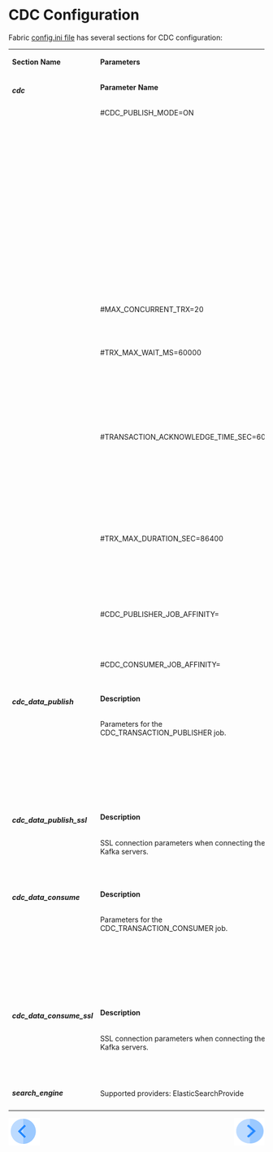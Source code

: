 # CDC Configuration

Fabric [config.ini file](/articles/02_fabric_architecture/05_fabric_main_configuration_files.md#configini) has several sections for CDC configuration:

<table width="900pxl">
<tbody>
<tr>
<td valign="top" width="200pxl">
<p><strong>Section Name</strong></p>
</td>
<td colspan="2" width="700pxl">
<p><strong>Parameters</strong></p>
</td>
</tr>
<tr>
<td rowspan="8" valign="top" width="200pxl">
<h5>cdc</h5>
</td>
<td valign="top" width="300pxl">
<p><strong>Parameter Name</strong></p>
</td>
<td valign="top" width="400pxl">
<p><strong>Parameter Description</strong></p>
</td>
</tr>
<tr>
<td valign="top" width="300pxl">
<p>#CDC_PUBLISH_MODE=ON</p>
</td>
<td valign="top" width="400pxl">
<p>This parameter controls whether a CDC message is published to external systems. The following values can be set:</p>
<ul>
<li>ON (default), when implemented, publish the CDC message.</li>
<li>OFF, never publish the CDC message.</li>
<li>IF_SETUP, (Studio Debug default) when implemented, publish the CDC message only if the CDC publisher has been configured in the config.ini file.</li>
</ul>
</td>
</tr>
<tr>
<td valign="top" width="300pxl">
<p>#MAX_CONCURRENT_TRX=20</p>
<p>&nbsp;</p>
</td>
<td valign="top" width="400pxl">
<p>The number of parallel CDC transactions at a time.</p>
</td>
</tr>
<tr>
<td valign="top" width="300pxl">
<p>#TRX_MAX_WAIT_MS=60000</p>
<p>&nbsp;</p>
</td>
<td valign="top" width="400pxl">
<p>Max wait time to create a new transaction. Create a transaction might be waiting for the transactions pool to get freed up.</p>
<p>&nbsp;</p>
</td>
</tr>
<tr>
<td valign="top" width="300pxl">
<p>#TRANSACTION_ACKNOWLEDGE_TIME_SEC=60</p>
<p>&nbsp;</p>
</td>
<td valign="top" width="400pxl">
<p>Maximum number of seconds to acknowledge an idle transaction which was not saved to Cassandra yet.</p>
<p><a href="06_cdc_process_architecture.md#transaction_acknowledge_time_sec-parameter">Click for more infromation about this parameter.</a></p>    
</td>
</tr>
<tr>
<td valign="top" width="300pxl">
<p>#TRX_MAX_DURATION_SEC=86400</p>
<p>&nbsp;</p>
</td>
<td valign="top" width="400pxl">
<p>Max duration time for a transaction, when the time elapsed, a transaction will be dropped.</p>
<p>&nbsp;</p>
</td>
</tr>
<tr>
<td valign="top" width="300pxl">
<p>#CDC_PUBLISHER_JOB_AFFINITY=</p>
<p>&nbsp;</p>
</td>
<td valign="top" width="400pxl">
<p>Affinity for CDC publisher job</p>
<p>&nbsp;</p>
</td>
</tr>
<tr>
<td valign="top" width="300pxl">
<p>#CDC_CONSUMER_JOB_AFFINITY=</p>
</td>
<td valign="top" width="400pxl">
<p>Affinity for CDC consumer job</p>
</td>
</tr>
<tr>
<td rowspan="2" valign="top" width="200pxl">
<p><h5>cdc_data_publish</h5></p>
</td>
<td valign="top" width="300pxl">
<p><strong>Description</strong></p>
</td>
<td width="400pxl" valign="top" >
<p><strong>Instructions</strong></p>
</td>
</tr>
<tr>
<td valign="top" width="250pxl">
<p>Parameters for the CDC_TRANSACTION_PUBLISHER job.</p>
</td>
<td width="450pxl" valign="top" >
<p>Populate the #BOOTSTRAP_SERVERS by IP address of the Kafka servers.</p>
<p>To check with Mhanna if it can be populated by several IP addresses, separated by a comma.</p>
</td>
</tr>
<tr>
<td rowspan="2" valign="top" width="200pxl">
<p><h5>cdc_data_publish_ssl</h5></p>
</td>
<td valign="top" width="250pxl">
<p><strong>Description</strong></p>
</td>
<td width="450pxl" valign="top" >
<p><strong>Instructions</strong></p>
</td>
</tr>
<tr>
<td valign="top" width="250pxl">
<p>SSL connection parameters when connecting the Kafka servers.</p>
</td>
<td width="450pxl" valign="top" >
<p>To check with Mhanna- does it require a definition of SSL in the Kafka interface??</p>
</td>
</tr>
<tr>
<td rowspan="2" valign="top" width="200pxl">
<p><h5>cdc_data_consume</h5></p>
</td>
<td valign="top" width="250pxl">
<p><strong>Description</strong></p>
</td>
<td width="450pxl" valign="top" >
<p><strong>Instructions</strong></p>
</td>
</tr>
<tr>
<td valign="top" width="250pxl">
<p>Parameters for the CDC_TRANSACTION_CONSUMER job.</p>
</td>
<td width="450pxl" valign="top" >
<p>Populate the #BOOTSTRAP_SERVERS by IP address of the Kafka servers.</p>
<p>To check with Mhanna if it can be populated by several IP addresses, separated by a comma</p>
</td>
</tr>
<tr>
<td rowspan="2" valign="top" width="200pxl">
<p><h5>cdc_data_consume_ssl</h5></p>
</td>
<td valign="top" width="250pxl">
<p><strong>Description</strong></p>
</td>
<td width="400pxl" valign="top" >
<p><strong>Instructions</strong></p>
</td>
</tr>
<tr>
<td valign="top" width="250pxl">
<p>SSL connection parameters when connecting the Kafka servers.</p>
</td>
<td width="400pxl" valign="top" >
<p>To check with Mhanna- does it require a definition of SSL in the Kafka interface??</p>
</td>
</tr>    
<td valign="top" width="200pxl">
<p><h5>search_engine</h5></p>
</td>
<td colspan="2" width="471">
<p>Supported providers: ElasticSearchProvide</p>
</td>
</tr>
</tbody>
</table>





[![Previous](/articles/images/Previous.png)](06_cdc_process_architecture.md)[<img align="right" width="60" height="54" src="/articles/images/Next.png">](07_cdc_configuration.md)